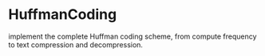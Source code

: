 # HuffmanCoding
implement the complete Huffman coding scheme, from compute
frequency to text compression and decompression.
